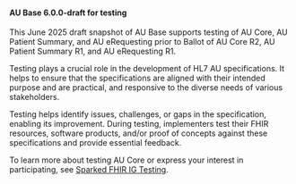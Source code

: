 <div class="stu-note" markdown="1">

#### AU Base 6.0.0-draft for testing 

This June 2025 draft snapshot of AU Base supports testing of AU Core, AU Patient Summary, and AU eRequesting prior to Ballot of AU Core R2, AU Patient Summary R1, and AU eRequesting R1.

Testing plays a crucial role in the development of HL7 AU specifications. It helps to ensure that the specifications are  aligned with their intended purpose and are practical, and responsive to the diverse needs of various stakeholders.  

Testing helps identify issues, challenges, or gaps in the specification, enabling its improvement. During testing, implementers test their FHIR resources, software products, and/or proof of concepts against these specifications and provide essential feedback.

To learn more about testing AU Core or express your interest in participating, see [Sparked FHIR IG Testing](https://confluence.hl7.org/spaces/HAFWG/pages/358875974/Sparked+FHIR+IG+Testing).

</div>